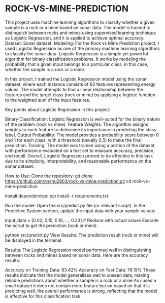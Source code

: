 # ROCK-VS-MINE-PREDICTION
This project uses machine learning algorithms to classify whether a given sample is a rock or a mine based on sonar data. The model is trained to distinguish between rocks and mines using supervised learning technique as Logistic Regression, and it is applied to achieve optimal accuracy.
Dataset: Sonar dataset.
Modeling: For the Rock vs Mine Prediction project, I used Logistic Regression as one of the primary machine learning algorithms to classify the sonar data. Logistic Regression is a simple yet powerful algorithm for binary classification problems. It works by modeling the probability that a given input belongs to a particular class, in this case, whether the sample is a rock or a mine.

In this project, I trained the Logistic Regression model using the sonar dataset, where each instance consists of 60 features representing energy values. The model attempts to find a linear relationship between the features and the target class (rock or mine) by applying a logistic function to the weighted sum of the input features.

Key points about Logistic Regression in this project:

Binary Classification: Logistic Regression is well-suited for the binary nature of the problem (rock vs mine).
Feature Weights: The algorithm assigns weights to each feature to determine its importance in predicting the class label.
Output Probability: The model provides a probability score between 0 and 1 for each class, with a threshold (usually 0.5) to make the final prediction.
Training: The model was trained using a portion of the dataset, with performance evaluated on a test set to measure accuracy, precision, and recall.
Overall, Logistic Regression proved to be effective in this task due to its simplicity, interpretability, and reasonable performance on the sonar dataset.

How to Use:
Clone the repository:
git clone https://github.com/anshu2803/rock-vs-mine-prediction.git
cd rock-vs-mine-prediction

Install dependencies:
pip install -r requirements.txt

Run the model:
Open the src/predict.py file (or relevant script).
In the Predictive System section, update the input data with your sample values:

input_data = [0.02, 0.15, 0.10, ..., 0.23]  # Replace with actual values
Execute the script to get the prediction (rock or mine):

python src/predict.py
View Results:
The prediction result (rock or mine) will be displayed in the terminal.

Results: The Logistic Regression model performed well in distinguishing between rocks and mines based on sonar data. Here are the accuracy results:

Accuracy on Training Data: 83.42%
Accuracy on Test Data: 76.19%
These results indicate that the model generalizes well to unseen data, making reliable predictions about whether a sample is a rock or a mine.As i used a small dataset it does not contain more feature but on based on that it is predicting well, the overall performance is strong, reflecting that the model is effective for this classification task.

